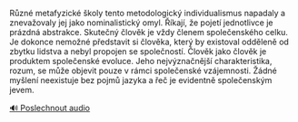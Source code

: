 
Různé metafyzické školy tento metodologický individualismus napadaly a znevažovaly jej jako nominalistický omyl. Říkají, že pojetí jednotlivce je prázdná abstrakce. Skutečný člověk je vždy členem společenského celku. Je dokonce nemožné představit si člověka, který by existoval odděleně od zbytku lidstva a nebyl propojen se společností. Člověk jako člověk je produktem společenské evoluce. Jeho nejvýznačnější charakteristika, rozum, se může objevit pouze v rámci společenské vzájemnosti. Žádné myšlení neexistuje bez pojmů jazyka a řeč je evidentně společenským jevem.

[🔊 Poslechnout audio](/data/7-paragraphs/audio/chapter_18/para_004-Rzn-metafyzick-koly-tento-metodologick-indivi.mp3)
